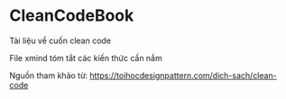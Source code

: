 # CleanCodeBook
Tài liệu về cuốn clean code

File xmind tóm tắt các kiến thức cần nắm

Nguồn tham khảo từ: https://toihocdesignpattern.com/dich-sach/clean-code
